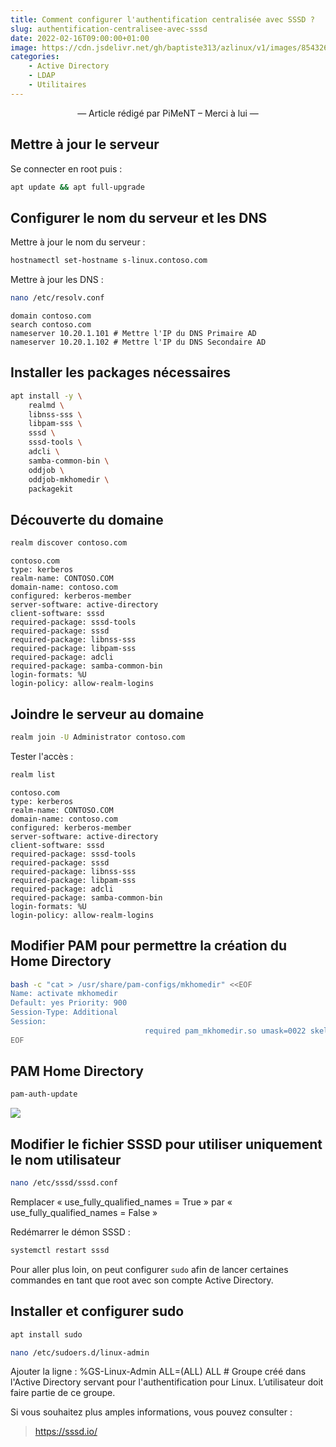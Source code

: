 ```yaml
---
title: Comment configurer l'authentification centralisée avec SSSD ?
slug: authentification-centralisee-avec-sssd 
date: 2022-02-16T09:00:00+01:00
image: https://cdn.jsdelivr.net/gh/baptiste313/azlinux/v1/images/8543263/raw.webp
categories:
    - Active Directory
    - LDAP
    - Utilitaires
---
```


<div align="center">

— Article rédigé par PiMeNT – Merci à lui —

</div>

## Mettre à jour le serveur

Se connecter en root puis :

```bash
apt update && apt full-upgrade
```
## Configurer le nom du serveur et les DNS

Mettre à jour le nom du serveur :

```bash
hostnamectl set-hostname s-linux.contoso.com
```

Mettre à jour les DNS :

```bash
nano /etc/resolv.conf
```

```
domain contoso.com
search contoso.com
nameserver 10.20.1.101 # Mettre l'IP du DNS Primaire AD
nameserver 10.20.1.102 # Mettre l'IP du DNS Secondaire AD
```

## Installer les packages nécessaires

```bash
apt install -y \
    realmd \
    libnss-sss \
    libpam-sss \
    sssd \
    sssd-tools \
    adcli \
    samba-common-bin \
    oddjob \
    oddjob-mkhomedir \
    packagekit
```

## Découverte du domaine

```bash
realm discover contoso.com
```

```
contoso.com
type: kerberos
realm-name: CONTOSO.COM
domain-name: contoso.com
configured: kerberos-member
server-software: active-directory
client-software: sssd
required-package: sssd-tools
required-package: sssd
required-package: libnss-sss
required-package: libpam-sss
required-package: adcli
required-package: samba-common-bin
login-formats: %U
login-policy: allow-realm-logins
```

## Joindre le serveur au domaine

```bash
realm join -U Administrator contoso.com
```

Tester l'accès :

```bash
realm list
```

```
contoso.com
type: kerberos
realm-name: CONTOSO.COM
domain-name: contoso.com
configured: kerberos-member
server-software: active-directory
client-software: sssd
required-package: sssd-tools
required-package: sssd
required-package: libnss-sss
required-package: libpam-sss
required-package: adcli
required-package: samba-common-bin
login-formats: %U
login-policy: allow-realm-logins
```

## Modifier PAM pour permettre la création du Home Directory

```bash
bash -c "cat > /usr/share/pam-configs/mkhomedir" <<EOF
Name: activate mkhomedir
Default: yes Priority: 900
Session-Type: Additional
Session:
                              required pam_mkhomedir.so umask=0022 skel=/etc/skel
EOF
```

## PAM Home Directory

```bash
pam-auth-update
```
 
![](https://cdn.jsdelivr.net/gh/baptiste313/azlinux/v1/images/4295833/raw.webp)

## Modifier le fichier SSSD pour utiliser uniquement le nom utilisateur

```bash
nano /etc/sssd/sssd.conf
```

Remplacer « use_fully_qualified_names = True » par « use_fully_qualified_names = False »

Redémarrer le démon SSSD :

```bash
systemctl restart sssd
```

Pour aller plus loin, on peut configurer `sudo` afin de lancer certaines commandes en tant que root avec son compte Active Directory.

## Installer et configurer sudo

```bash
apt install sudo
```

```bash
nano /etc/sudoers.d/linux-admin
```

Ajouter la ligne : %GS-Linux-Admin ALL=(ALL) ALL # Groupe créé dans l'Active Directory servant pour l'authentification pour Linux. L’utilisateur doit faire partie de ce groupe.

Si vous souhaitez plus amples informations, vous pouvez consulter :

> https://sssd.io/
